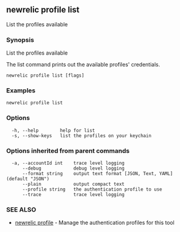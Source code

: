 ## newrelic profile list

List the profiles available

### Synopsis

List the profiles available

The list command prints out the available profiles' credentials.


```
newrelic profile list [flags]
```

### Examples

```
newrelic profile list
```

### Options

```
  -h, --help        help for list
  -s, --show-keys   list the profiles on your keychain
```

### Options inherited from parent commands

```
  -a, --accountId int    trace level logging
      --debug            debug level logging
      --format string    output text format [JSON, Text, YAML] (default "JSON")
      --plain            output compact text
      --profile string   the authentication profile to use
      --trace            trace level logging
```

### SEE ALSO

* [newrelic profile](newrelic_profile.md)	 - Manage the authentication profiles for this tool

